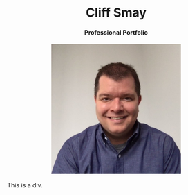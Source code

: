 <h1 align="center">Cliff Smay</h1>
<h4 align="center">Professional Portfolio</h4>
<p align="center">
  <img width="300" height="300" src="Me.jpg">
</p>
<div>This is a div.</div>

</body>
</html>




